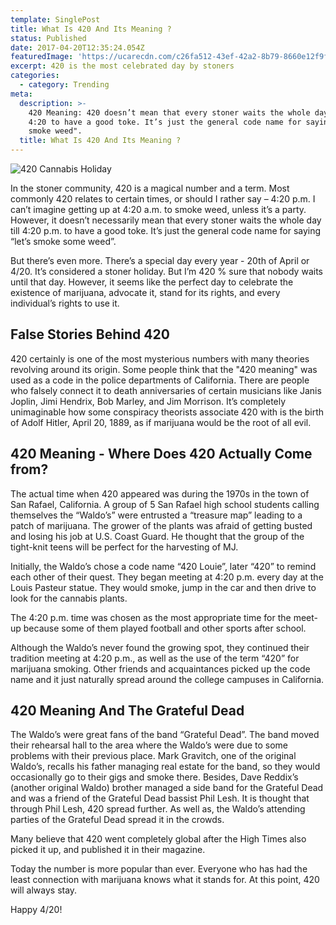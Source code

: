 ```yaml
---
template: SinglePost
title: What Is 420 And Its Meaning ?
status: Published
date: 2017-04-20T12:35:24.054Z
featuredImage: 'https://ucarecdn.com/c26fa512-43ef-42a2-8b79-8660e12f9f88/'
excerpt: 420 is the most celebrated day by stoners
categories:
  - category: Trending
meta:
  description: >-
    420 Meaning: 420 doesn’t mean that every stoner waits the whole day till
    4:20 to have a good toke. It’s just the general code name for saying “lets
    smoke weed".
  title: What Is 420 And Its Meaning ?
---
```

![420 Cannabis Holiday](https://ucarecdn.com/815635db-303a-485c-a6d3-29141e64510f/)

In the stoner community, 420 is a magical number and a term. Most commonly 420 relates to certain times, or should I rather say – 4:20 p.m. I can’t imagine getting up at 4:20 a.m. to smoke weed, unless it’s a party. However, it doesn’t necessarily mean that every stoner waits the whole day till 4:20 p.m. to have a good toke. It’s just the general code name for saying “let’s smoke some weed”.

But there’s even more. There’s a special day every year - 20th of April or 4/20. It’s considered a stoner holiday. But I’m 420 % sure that nobody waits until that day. However, it seems like the perfect day to celebrate the existence of marijuana, advocate it, stand for its rights, and every individual’s rights to use it.

## False Stories Behind 420

420 certainly is one of the most mysterious numbers with many theories revolving around its origin. Some people think that the "420 meaning" was used as a code in the police departments of California. There are people who falsely connect it to death anniversaries of certain musicians like Janis Joplin, Jimi Hendrix, Bob Marley, and Jim Morrison. It’s completely unimaginable how some conspiracy theorists associate 420 with is the birth of Adolf Hitler, April 20, 1889, as if marijuana would be the root of all evil.

## 420 Meaning - Where Does 420 Actually Come from?

The actual time when 420 appeared was during the 1970s in the town of San Rafael, California. A group of 5 San Rafael high school students calling themselves the “Waldo’s” were entrusted a “treasure map” leading to a patch of marijuana. The grower of the plants was afraid of getting busted and losing his job at U.S. Coast Guard. He thought that the group of the tight-knit teens will be perfect for the harvesting of MJ.

Initially, the Waldo’s chose a code name “420 Louie”, later “420” to remind each other of their quest. They began meeting at 4:20 p.m. every day at the Louis Pasteur statue. They would smoke, jump in the car and then drive to look for the cannabis plants.

The 4:20 p.m. time was chosen as the most appropriate time for the meet-up because some of them played football and other sports after school.

Although the Waldo’s never found the growing spot, they continued their tradition meeting at 4:20 p.m., as well as the use of the term “420” for marijuana smoking. Other friends and acquaintances picked up the code name and it just naturally spread around the college campuses in California.

## 420 Meaning And The Grateful Dead

The Waldo’s were great fans of the band “Grateful Dead”. The band moved their rehearsal hall to the area where the Waldo’s were due to some problems with their previous place. Mark Gravitch, one of the original Waldo’s, recalls his father managing real estate for the band, so they would occasionally go to their gigs and smoke there. Besides, Dave Reddix’s (another original Waldo) brother managed a side band for the Grateful Dead and was a friend of the Grateful Dead bassist Phil Lesh. It is thought that through Phil Lesh, 420 spread further. As well as, the Waldo’s attending parties of the Grateful Dead spread it in the crowds.

Many believe that 420 went completely global after the High Times also picked it up, and published it in their magazine.

Today the number is more popular than ever. Everyone who has had the least connection with marijuana knows what it stands for. At this point, 420 will always stay.

Happy 4/20!
